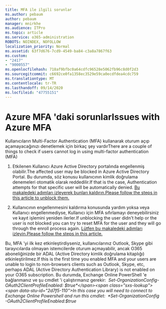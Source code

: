 ```yaml
---
title: MFA ile ilgili sorunlar
ms.author: pebaum
author: pebaum
manager: mnirkhe
ms.audience: ITPro
ms.topic: article
ms.service: o365-administration
ROBOTS: NOINDEX, NOFOLLOW
localization_priority: Normal
ms.assetid: 63f7d676-7cd9-4549-ba84-c3a8a7867f63
ms.custom:
- "2417"
- "9000557"
ms.openlocfilehash: 718af9bfbc0a64cdfc96528e5062fb96c8d0f2d3
ms.sourcegitcommit: c6692ce0fa1358ec3529e59ca0ecdfdea4cdc759
ms.translationtype: MT
ms.contentlocale: tr-TR
ms.lasthandoff: 09/14/2020
ms.locfileid: "47755151"
---
```

# <a name="issues-with-azure-mfa"></a><span data-ttu-id="2d7f5-102">Azure MFA 'daki sorunlar</span><span class="sxs-lookup"><span data-stu-id="2d7f5-102">Issues with Azure MFA</span></span>
<span data-ttu-id="2d7f5-103">Kullanıcıların Multi-Factor Authentication (MFA) kullanarak oturum açıp açamayacağınızı denetlemek için birkaç şey vardır</span><span class="sxs-lookup"><span data-stu-id="2d7f5-103">There are a couple of things to check if users cannot log in using multi-factor authentication (MFA)</span></span>

1. <span data-ttu-id="2d7f5-104">Etkilenen Kullanıcı Azure Active Directory portalında engellenmiş olabilir.</span><span class="sxs-lookup"><span data-stu-id="2d7f5-104">The affected user may be blocked in Azure Active Directory Portal.</span></span> <span data-ttu-id="2d7f5-105">Bu durumda, söz konusu kullanıcının kimlik doğrulama denemeleri otomatik olarak reddedilir.</span><span class="sxs-lookup"><span data-stu-id="2d7f5-105">If that is the case, Authentication attempts for that specific user will be automatically denied.</span></span> [<span data-ttu-id="2d7f5-106">Bu makaledeki adımları izleyerek bunları kaldırın.</span><span class="sxs-lookup"><span data-stu-id="2d7f5-106">Please follow the steps in this article to unblock them.</span></span>](https://docs.microsoft.com/azure/active-directory/authentication/howto-mfa-mfasettings#block-and-unblock-users)

2. <span data-ttu-id="2d7f5-107">Kullanıcının engellenmesini kaldırma konusunda yardım yoksa veya Kullanıcı engellenmediyse, Kullanıcı için MFA sıfırlamayı deneyebilirsiniz ve kayıt işlemini yeniden ilerler.</span><span class="sxs-lookup"><span data-stu-id="2d7f5-107">If unblocking the user didn't help or the user is not blocked you can try to reset MFA for the user and they will go through the enroll process again.</span></span> [<span data-ttu-id="2d7f5-108">Lütfen bu makaledeki adımları izleyin.</span><span class="sxs-lookup"><span data-stu-id="2d7f5-108">Please follow the steps in this article.</span></span>](https://docs.microsoft.com/azure/active-directory/authentication/howto-mfa-userdevicesettings#require-users-to-provide-contact-methods-again)

<span data-ttu-id="2d7f5-109">Bu, MFA 'yi ilk kez etkinleştirdiyseniz, kullanıcılarınız Outlook, Skype gibi tarayıcılarda olmayan istemcilerde oturum açmayabilir, ancak O365 aboneliğinizde bir ADAL (Active Directory kimlik doğrulama kitaplığı) etkinleştirilmez.</span><span class="sxs-lookup"><span data-stu-id="2d7f5-109">If this is the first time you enabled MFA and your users are unable to login to non-browsers clients such as Outlook, Skype, etc, perhaps ADAL (Active Directory Authentication Library) is not enabled on your O365 subscription.</span></span> <span data-ttu-id="2d7f5-110">Bu durumda, Exchange Online PowerShell 'e bağlanmanız ve şu cmdlet 'i çalıştırmanız gerekir:  *Set-OrganizationConfig-OAuth2ClientProfileEnabled: $true*</span><span class="sxs-lookup"><span data-stu-id="2d7f5-110">In this case you will need to connect to Exchange Online Powershell and run this cmdlet:  *Set-OrganizationConfig -OAuth2ClientProfileEnabled:$true*</span></span>